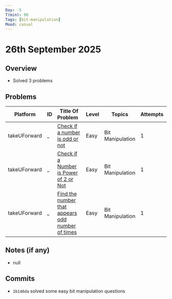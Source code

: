 ```yaml
---
Day: -5                  
T(min): 90
Tags: [bit-manipulation]  
Mood: casual
---
```


# 26th September 2025

## Overview
- Solved 3 problems

## Problems
| Platform     | ID | Title Of Problem&nbsp;&nbsp;                                                                                                | Level | Topics           | Attempts | T(min) | Status   | TC       | SC   |
|--------------|----|-----------------------------------------------------------------------------------------------------------------------------|-------|------------------|----------|--------|----------|----------|------|
| takeUForward | _  | [Check if a number is odd or not](https://takeuforward.org/plus/dsa/problems/check-if-a-number-is-odd-or-not )              | Easy  | Bit Manipulation | 1        | NA     | Accepted | O(1)     | O(1) |
| takeUForward | _  | [Check if a Number is Power of 2 or Not](https://takeuforward.org/plus/dsa/problems/check-if-a-number-is-power-of-2-or-not) | Easy  | Bit Manipulation | 1        | NA     | Accepted | O(log N) | O(1) |
| takeUForward | _  | [Find the number that appears odd number of times](https://takeuforward.org/plus/dsa/problems/single-number---i)            | Easy  | Bit Manipulation | 1        | NA     | Accepted | O(N)     | O(1) |

## Notes (if any)
- null

## Commits
- `1b146da` solved some easy bit manipulation questions
 